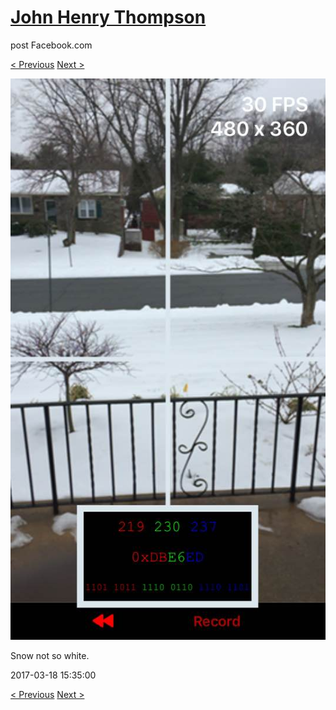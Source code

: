 # [John Henry Thompson](../README.md)
post Facebook.com

[< Previous](2017-03-18-1.md) [Next >](2017-01-13-1.md)

[![](../media/2017-03-18/Timeline-Photos-Snow-not-so-white.jpg)](../README.md)

Snow not so white.

2017-03-18 15:35:00

[< Previous](2017-03-18-1.md) [Next >](2017-01-13-1.md)